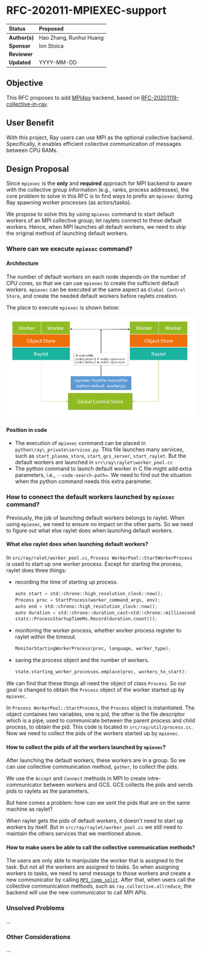# RFC-202011-MPIEXEC-support

| Status        | Proposed      |
:-------------- |:---------------------------------------------------- |
| **Author(s)** | Hao Zhang, Runhui Huang |
| **Sponsor**   | Ion Stoica                 |
| **Reviewer**  | |
| **Updated**   | YYYY-MM-DD                                           |


## Objective

This RFC proposes to add [MPI4py](https://github.com/mpi4py/mpi4py) backend, based on [RFC-20201119-collective-in-ray](https://github.com/ray-project/RFC/blob/main/rfc-20201119-collective-in-ray/20201119-collective-in-ray.md).


## User Benefit

With this project, Ray users can use MPI as the optional collective backend. Specifically, it enables efficient collective communication of messages between CPU RAMs.

## Design Proposal

Since `mpiexec` is the **only** and **required** approach for MPI backend to aware with the collective group information (e.g., ranks, process addresses), the core problem to solve in this RFC is to find ways to prefix an `mpiexec` during Ray spawning worker processes (as actors/tasks).

We propose to solve this by using `mpiexec` command to start default workers of an MPI collective group; let raylets connect to these default workers. Hence, when MPI launches all default workers, we need to skip the original method of launching default workers.

### Where can we execute `mpiexec` command?

#### Architecture

The number of default workers on each node depends on the number of CPU cores, so that we can use `mpiexec` to create the sufficient default workers. `mpiexec` can be executed at the same aspect as `Global Control Store`, and create the needed default workers before raylets creation.

The place to execute `mpiexec` is shown below:

<p align="center"><img src="arch.jpg" width=600 /></p>

#### Position in code

- The execution of `mpiexec` command can be placed in `python\ray\_private\services.py`. This file launches many services, such as `start_plasma_store`, `start_gcs_server`, `start_raylet`. But the default workers are launched in `src\ray\raylet\worker_pool.cc`
- The python command to launch default worker in C file might add extra parameters, i.e., `--code-search-path=`. We need to find out the situation when the python command needs this extra parameter.

### How to connect the default workers launched by `mpiexec` command?

Previously, the job of launching default workers belongs to raylet. When using `mpiexec`, we need to ensure no impact on the other parts. So we need to figure out what else raylet does when launching default workers.

#### What else raylet does when launching default workers?
In `src/ray/ralet/worker_pool.cc`, `Process WorkerPool::StartWorkerProcess` is used to start up one worker process. Except for starting the process, raylet does three things:
- recording the time of starting up process.
    ```python
    auto start = std::chrono::high_resolution_clock::now();
    Process proc = StartProcess(worker_command_args, env);
    auto end = std::chrono::high_resolution_clock::now();
    auto duration = std::chrono::duration_cast<std::chrono::milliseconds>(end - start);
    stats::ProcessStartupTimeMs.Record(duration.count());
    ```
- monitoring the worker process, whether worker process register to raylet within the timeout.
    ```python
    MonitorStartingWorkerProcess(proc, language, worker_type);
    ```
- saving the process object and the number of workers.
    ```python
    state.starting_worker_processes.emplace(proc, workers_to_start);
    ```
We can find that these things all need the object of class `Process`. So our goal is changed to obtain the `Process` object of the worker started up by `mpiexec`.

In `Process WorkerPool::StartProcess`, the `Process` object is instantiated. The object containes two variables, one is pid, the other is the file descriptor which is a pipe, used to communicate between the parent process and child process, to obtain the pid. This code is located in `src/ray/util/process.cc`. Now we need to collect the pids of the workers started up by `mpiexec`.

#### How to collect the pids of all the workers launched by `mpiexec`?

After launching the default workers, these workers are in a group. So we can use collective communication method, `gather`, to collect the pids.

We use the `Accept` and `Connect` methods in MPI to create intre-communicator between workers and GCS. GCS collects the pids and sends pids to raylets as the parameters.

But here comes a problem: how can we sent the pids that are on the same machine as raylet?

When raylet gets the pids of default workers, it doesn't need to start up workers by itself. But in `src/ray/raylet/worker_pool.cc` we still need to maintain the others services that we mentioned above.

#### How to make users be able to call the collective communication methods?

The users are only able to manipulate the worker that is assigned to the task. But not all the workers are assigned to tasks. So when assigning workers to tasks, we need to send message to those workers and create a new communicator by calling [`MPI_Comm_split`](https://www.open-mpi.org/doc/v3.0/man3/MPI_Comm_split.3.php). After that, when users call the collective communication methods, such as `ray.collective.allreduce`, the backend will use the new communicator to call MPI APIs.


### Unsolved Problems

...

### Other Considerations

...

